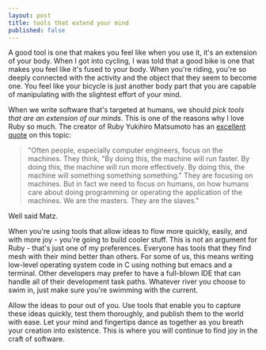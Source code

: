 ```yaml
---
layout: post
title: tools that extend your mind
published: false
---
```


A good tool is one that makes you feel like when you use it, it's an extension of your body. When I got into cycling, I was told that a good bike is one that makes you feel like it's fused to your body. When you're riding, you're so deeply connected with the activity and the object that they seem to become one. You feel like your bicycle is just another body part that you are capable of manipulating with the slightest effort of your mind.

When we write software that's targeted at humans, we should _pick tools that are an extension of our minds_. This is one of the reasons why I love Ruby so much. The creator of Ruby Yukihiro Matsumoto has an [excellent quote](http://en.wikipedia.org/wiki/Ruby_%28programming_language%29#Philosophy) on this topic:

> "Often people, especially computer engineers, focus on the machines. They think, "By doing this, the machine will run faster. By doing this, the machine will run more effectively. By doing this, the machine will something something something." They are focusing on machines. But in fact we need to focus on humans, on how humans care about doing programming or operating the application of the machines. We are the masters. They are the slaves."

Well said Matz.

When you're using tools that allow ideas to flow more quickly, easily, and with more joy - you're going to build cooler stuff. This is not an argument for Ruby - that's just one of my preferences. Everyone has tools that they find mesh with their mind better than others. For some of us, this means writing low-level operating system code in C using nothing but emacs and a terminal. Other developers may prefer to have a full-blown IDE that can handle all of their development task paths. Whatever river you choose to swim in, just make sure you're swimming with the current.

Allow the ideas to pour out of you. Use tools that enable you to capture these ideas quickly, test them thoroughly, and publish them to the world with ease. Let your mind and fingertips dance as together as you breath your creation into existence. This is where you will continue to find joy in the craft of software.
